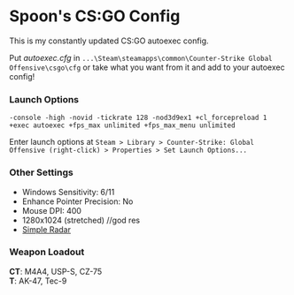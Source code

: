 # Spoon's CS:GO Config

This is my constantly updated CS:GO autoexec config.

Put *autoexec.cfg* in `...\Steam\steamapps\common\Counter-Strike Global Offensive\csgo\cfg` or take what you want from it and add to your autoexec config! 

### Launch Options

	-console -high -novid -tickrate 128 -nod3d9ex1 +cl_forcepreload 1 +exec autoexec +fps_max unlimited +fps_max_menu unlimited

Enter launch options at `Steam > Library > Counter-Strike: Global Offensive (right-click) > Properties > Set Launch Options...`

### Other Settings
+ Windows Sensitivity: 6/11  
+ Enhance Pointer Precision: No  
+ Mouse DPI: 400 
+ 1280x1024 (stretched) //god res
+ [Simple Radar](http://simpleradar.com/)

### Weapon Loadout
**CT**: M4A4, USP-S, CZ-75  
**T**: AK-47, Tec-9

